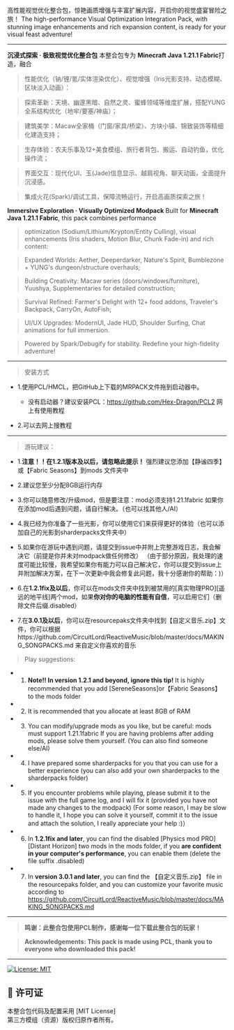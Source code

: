 高性能视觉优化整合包，惊艳画质增强与丰富扩展内容，开启你的视觉盛宴冒险之旅！ 
The high-performance Visual Optimization Integration Pack, with stunning image enhancements and rich expansion content, is ready for your visual feast adventure!

----------------------------------------------------------------------------------------------------------------------------------------------------------------------

**沉浸式探索 · 极致视觉优化整合包**
本整合包专为 **Minecraft Java 1.21.1 Fabric**打造，融合

> 性能优化（钠/锂/氪/实体渲染优化）、视觉增强（Iris光影支持、动态模糊、区块淡入动画）：

> 探索革新：天境、幽邃黑暗、自然之灵、蜜蜂领域等维度扩展，搭配YUNG全系结构优化（地牢/要塞/神庙）；

> 建筑美学：Macaw全家桶（门窗/家具/桥梁）、方块小镇、锦致装饰等精细化建造支持；

> 生存体验：农夫乐事及12+美食模组、旅行者背包、搬运、自动钓鱼，优化操作流；

> 界面交互：现代化UI、玉(Jade)信息显示、越肩视角、聊天动画，全面提升沉浸感。

> 集成火花(Spark)/调试工具，保障流畅运行，开启高画质探索之旅！


**Immersive Exploration · Visually Optimized Modpack**
Built for **Minecraft Java 1.21.1 Fabric**, this pack combines performance 

> optimization (Sodium/Lithium/Krypton/Entity Culling), visual enhancements (Iris shaders, Motion Blur, Chunk Fade-in) and rich content:

> Expanded Worlds: Aether, Deeperdarker, Nature's Spirit, Bumblezone + YUNG's dungeon/structure overhauls;

> Building Creativity: Macaw series (doors/windows/furniture), Yuushya, Supplementaries for detailed construction;

> Survival Refined: Farmer's Delight with 12+ food addons, Traveler's Backpack, CarryOn, AutoFish;

> UI/UX Upgrades: ModernUI, Jade HUD, Shoulder Surfing, Chat animations for full immersion.

> Powered by Spark/Debugify for stability. Redefine your high-fidelity adventure!

-----------------------------------------------------------------------------------------------------------------------------------------------------------------------------------------------

> 安装方式
 
- 1.使用PCL/HMCL，把GitHub上下载的MRPACK文件拖到启动器中。
    - 没有启动器？建议安装PCL：https://github.com/Hex-Dragon/PCL2 网上有使用教程

- 2.可以去网上搜教程

---------------------------------------------------------------------------------------------------------------------------------------------------------------------

> 游玩建议：
- 1.**注意！！在1.2.1版本及以后，请忽略此提示！** 强烈建议您添加【静谧四季】或【Fabric Seasons】到mods 文件夹中
  
- 2.建议您至少分配8GB运行内存

- 3.你可以随意修改/升级mod，但是要注意：mod必须支持1.21.1fabric
  如果你在添加mod后遇到问题，请自行解决。（也可以找其他人/AI）

- 4.我已经为你准备了一些光影，你可以使用它们来获得更好的体验（也可以添加自己的光影到sharderpacks文件夹中）

- 5.如果你在游玩中遇到问题，请提交到issue中并附上完整游戏日志，我会解决它（前提是你并未对modpack做任何修改）
  （由于部分原因，我处理的速度可能比较慢，我希望如果你有能力可以自己解决它，你可以提交到issue上并附加解决方案，在下一次更新中我会修复此问题，我十分感谢你的帮助：)）

- 6.在**1.2.1fix及以后**，你可以在mods文件夹中找到被禁用的[真实物理PRO][遥远的地平线]两个mod，如果**你对你的电脑的性能有自信**，可以启用它们（删除文件后缀.disabled）

- 7.在**3.0.1及以后**，你可以在resourcepaks文件夹中找到【自定义音乐.zip】文件，你可以根据https://github.com/CircuitLord/ReactiveMusic/blob/master/docs/MAKING_SONGPACKS.md 来自定义你喜欢的音乐

> Play suggestions:
- 1. **Note!! In version 1.2.1 and beyond, ignore this tip!** It is highly recommended that you add [SereneSeasons]or【Fabric Seasons】 to the mods folder

- 2. It is recommended that you allocate at least 8GB of RAM

- 3. You can modify/upgrade mods as you like, but be careful: mods must support 1.21.1fabric
If you are having problems after adding mods, please solve them yourself. (You can also find someone else/AI)

- 4. I have prepared some sharderpacks for you that you can use for a better experience (you can also add your own sharderpacks to the sharderpacks folder)

- 5. If you encounter problems while playing, please submit it to the issue with the full game log, and I will fix it (provided you have not made any changes to the modpack)
(For some reason, I may be slow to handle it, I hope you can solve it yourself, commit it to the issue and attach the solution, I really appreciate your help :)）

- 6. In **1.2.1fix and later**, you can find the disabled [Physics mod PRO] [Distant Horizon] two mods in the mods folder, if you **are confident in your computer's performance**, you can enable them (delete the file suffix .disabled)
- 7. In **version 3.0.1 and later**, you can find the 【自定义音乐.zip】 file in the resourcepaks folder, and you can customize your favorite music according to https://github.com/CircuitLord/ReactiveMusic/blob/master/docs/MAKING_SONGPACKS.md

----------------------------------------------------------------------------------------------------------------------------------------------------------------------------------------------------------

> **鸣谢：此整合包使用PCL制作，感谢每一位下载此整合包的玩家！**

> **Acknowledgements: This pack is made using PCL, thank you to everyone who downloaded this pack!**

---

[![License: MIT](https://img.shields.io/badge/License-MIT-yellow.svg)](https://opensource.org/licenses/MIT)


## 📜 许可证  
本整合包代码及配置采用 [MIT License]  
第三方模组（资源）版权归原作者所有。
